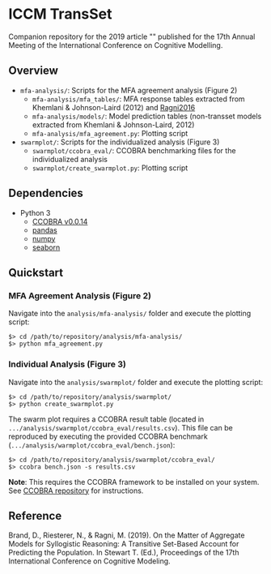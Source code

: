 ICCM TransSet
=============

Companion repository for the 2019 article "" published for the 17th Annual Meeting of the International Conference on Cognitive Modelling.

## Overview

- `mfa-analysis/`: Scripts for the MFA agreement analysis (Figure 2)
    - `mfa-analysis/mfa_tables/`: MFA response tables extracted from Khemlani & Johnson-Laird (2012) and [Ragni2016](https://github.com/CognitiveComputationLab/ccobra/blob/master/benchmarks/syllogistic/data/Ragni2016.csv)
    - `mfa-analysis/models/`: Model prediction tables (non-transset models extracted from Khemlani & Johnson-Laird, 2012)
    - `mfa-analysis/mfa_agreement.py`: Plotting script
- `swarmplot/`: Scripts for the individualized analysis (Figure 3)
    - `swarmplot/ccobra_eval/`: CCOBRA benchmarking files for the individualized analysis
    - `swarmplot/create_swarmplot.py`: Plotting script

## Dependencies

- Python 3
    - [CCOBRA v0.0.14](https://github.com/CognitiveComputationLab/ccobra)
    - [pandas](https://pandas.pydata.org)
    - [numpy](https://www.numpy.org)
    - [seaborn](https://seaborn.pydata.org)

## Quickstart

### MFA Agreement Analysis (Figure 2)

Navigate into the `analysis/mfa-analysis/` folder and execute the plotting script:

```
$> cd /path/to/repository/analysis/mfa-analysis/
$> python mfa_agreement.py
```

### Individual Analysis (Figure 3)

Navigate into the `analysis/swarmplot/` folder and execute the plotting script:

```
$> cd /path/to/repository/analysis/swarmplot/
$> python create_swarmplot.py
```

The swarm plot requires a CCOBRA result table (located in `.../analysis/swarmplot/ccobra_eval/results.csv`). This file can be reproduced by executing the provided CCOBRA benchmark (`.../analysis/warmplot/ccobra_eval/bench.json`):

```
$> cd /path/to/repository/analysis/swarmplot/ccobra_eval/
$> ccobra bench.json -s results.csv
```

**Note**: This requires the CCOBRA framework to be installed on your system. See [CCOBRA repository](https://github.com/CognitiveComputationLab/ccobra) for instructions.

## Reference

Brand, D., Riesterer, N., & Ragni, M. (2019). On the Matter of Aggregate Models for Syllogistic Reasoning: A Transitive Set-Based Account for Predicting the Population. In Stewart T. (Ed.), Proceedings of the 17th International Conference on Cognitive Modeling.
